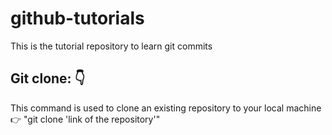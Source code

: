 # github-tutorials
This is the tutorial repository to learn git commits

## Git clone: 👇
This command is used to clone an existing repository to your local machine 👉 "git clone 'link of the repository'"
